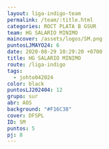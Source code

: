 ```yaml
---
layout: liga-indigo-team
permalink: /team/:title.html
categories: ROCT PLATA B GSUR
team: HG SALARIO MINIMO
maincover: /assets/logos/SM.png
puntosLJMAYO24: 6
date: 2020-08-29 10:29:20 +0700
title: HG SALARIO MINIMO
route: /liga-indigo
tags:
  - johto042024
color: black
puntosLJ202404: 12
grupo: sur
abr: AOS
background: "#F16C38"
cover: DFSPL
ID: SM
puntos: 5
pj: 8
---
```

